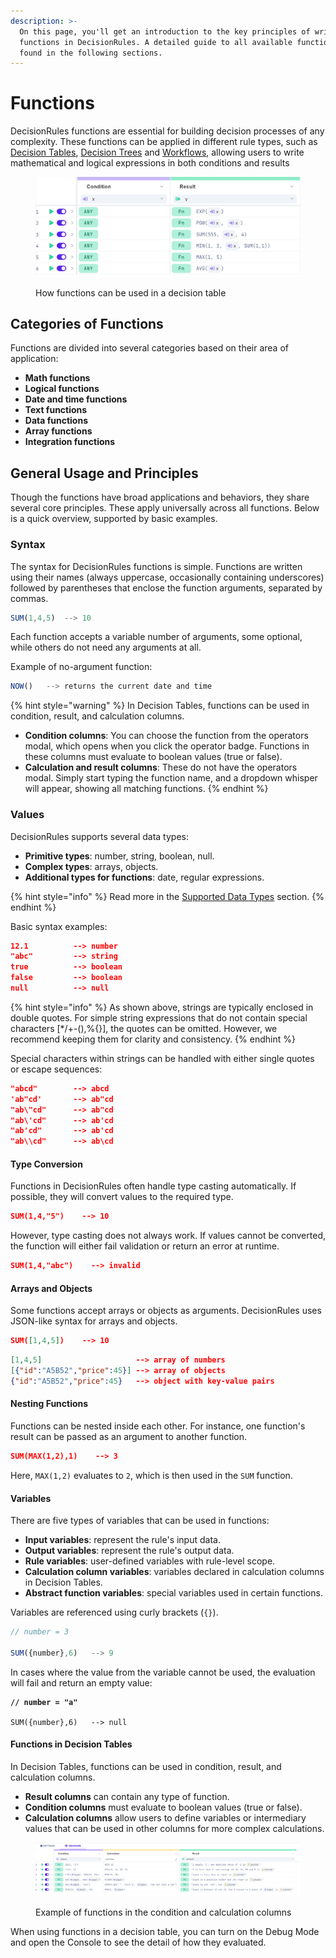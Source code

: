 ```yaml
---
description: >-
  On this page, you'll get an introduction to the key principles of writing
  functions in DecisionRules. A detailed guide to all available functions is
  found in the following sections.
---
```


# Functions

DecisionRules functions are essential for building decision processes of any complexity. These functions can be applied in different rule types, such as [Decision Tables](../../../decision-table/), [Decision Trees](../../../decision-tree/) and [Workflows](../../../flow/), allowing users to write mathematical and logical expressions in both conditions and results

<figure><img src="../../../../.gitbook/assets/functions.png" alt=""><figcaption><p>How functions can be used in a decision table</p></figcaption></figure>

## Categories of Functions

Functions are divided into several categories based on their area of application:

* **Math functions**
* **Logical functions**
* **Date and time functions**
* **Text functions**
* **Data functions**
* **Array functions**
* **Integration functions**

## General Usage and Principles

Though the functions have broad applications and behaviors, they share several core principles. These apply universally across all functions. Below is a quick overview, supported by basic examples.

### Syntax

The syntax for DecisionRules functions is simple. Functions are written using their names (always uppercase, occasionally containing underscores) followed by parentheses that enclose the function arguments, separated by commas.

```javascript
SUM(1,4,5)  --> 10
```

Each function accepts a variable number of arguments, some optional, while others do not need any arguments at all.

Example of no-argument function:

```javascript
NOW()   --> returns the current date and time
```

{% hint style="warning" %}
In Decision Tables, functions can be used in condition, result, and calculation columns.

* **Condition columns**: You can choose the function from the operators modal, which opens when you click the operator badge. Functions in these columns must evaluate to boolean values (true or false).
* **Calculation and result columns**: These do not have the operators modal. Simply start typing the function name, and a dropdown whisper will appear, showing all matching functions.
{% endhint %}

### Values

DecisionRules supports several data types:

* **Primitive types**: number, string, boolean, null.
* **Complex types**: arrays, objects.
* **Additional types for functions**: date, regular expressions.

{% hint style="info" %}
Read more in the [Supported Data Types](../../data-types.md) section.
{% endhint %}

Basic syntax examples:

```json
12.1          --> number
"abc"         --> string
true          --> boolean
false         --> boolean
null          --> null
```

{% hint style="info" %}
As shown above, strings are typically enclosed in double quotes. For simple string expressions that do not contain special characters \[\*/+-(),%{}], the quotes can be omitted. However, we recommend keeping them for clarity and consistency.
{% endhint %}

Special characters within strings can be handled with either single quotes or escape sequences:

```json
"abcd"        --> abcd
'ab"cd'       --> ab"cd
"ab\"cd"      --> ab"cd
"ab\'cd"      --> ab'cd
"ab'cd"       --> ab'cd
"ab\\cd"      --> ab\cd
```

#### Type Conversion

Functions in DecisionRules often handle type casting automatically. If possible, they will convert values to the required type.

```json
SUM(1,4,"5")    --> 10
```

However, type casting does not always work. If values cannot be converted, the function will either fail validation or return an error at runtime.

```json
SUM(1,4,"abc")    --> invalid
```

#### Arrays and Objects

Some functions accept arrays or objects as arguments. DecisionRules uses JSON-like syntax for arrays and objects.

```json
SUM([1,4,5])    --> 10
```

```json
[1,4,5]                     --> array of numbers
[{"id":"A5B52","price":45}] --> array of objects
{"id":"A5B52","price":45}   --> object with key-value pairs
```

#### Nesting Functions

Functions can be nested inside each other. For instance, one function's result can be passed as an argument to another function.

```json
SUM(MAX(1,2),1)    --> 3
```

Here, `MAX(1,2)` evaluates to `2`, which is then used in the `SUM` function.

#### Variables

There are five types of variables that can be used in functions:

* **Input variables**: represent the rule's input data.
* **Output variables**: represent the rule's output data.
* **Rule variables**: user-defined variables with rule-level scope.
* **Calculation column variables**: variables declared in calculation columns in Decision Tables.
* **Abstract function variables**: special variables used in certain functions.

Variables are referenced using curly brackets (`{}`).

```javascript
// number = 3

SUM({number},6)   --> 9
```

In cases where the value from the variable cannot be used, the evaluation will fail and return an empty value:

<pre class="language-javascript"><code class="lang-javascript"><strong>// number = "a"
</strong>
SUM({number},6)   --> null
</code></pre>

#### Functions in Decision Tables

In Decision Tables, functions can be used in condition, result, and calculation columns.

* **Result columns** can contain any type of function.
* **Condition columns** must evaluate to boolean values (true or false).
* **Calculation columns** allow users to define variables or intermediary values that can be used in other columns for more complex calculations.

<figure><img src="../../../../.gitbook/assets/function example.png" alt=""><figcaption><p>Example of functions in the condition and calculation columns</p></figcaption></figure>

When using functions in a decision table, you can turn on the Debug Mode and open the Console to see the detail of how they evaluated.
